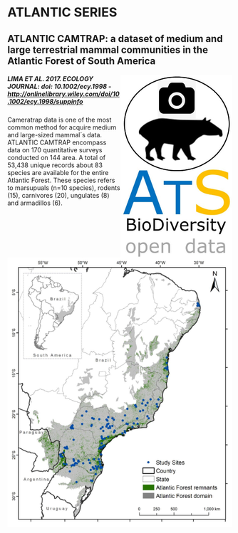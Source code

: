 # ATLANTIC SERIES

## ATLANTIC CAMTRAP: a dataset of medium and large terrestrial mammal communities in the Atlantic Forest of South America	

##### <img align="right" width="250" src="ats_v02_camtrap1.jpg"> LIMA ET AL. 2017. ECOLOGY JOURNAL: doi: 10.1002/ecy.1998 - http://onlinelibrary.wiley.com/doi/10.1002/ecy.1998/suppinfo

Cameratrap data is one of the most common method for acquire medium and large-sized mammal´s data. ATLANTIC CAMTRAP encompass data on 170 quantitative surveys conducted on 144 area. A total of 53,438 unique records about 83 species are available for the entire Atlantic Forest. These species refers to marsupuals (n=10 species), rodents (15), carnivores (20), ungulates (8) and armadillos (6). 

<p align="center"> 
<img src="FIG01_major.png">
</p>




